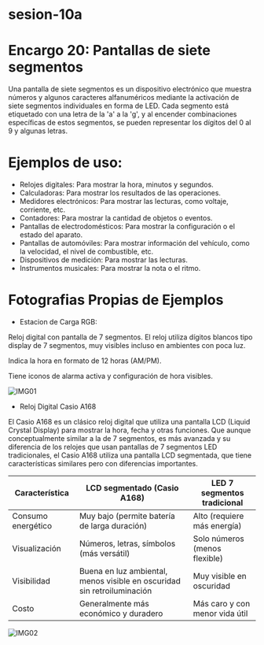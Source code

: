 # sesion-10a

# Encargo 20: Pantallas de siete segmentos

Una pantalla de siete segmentos es un dispositivo electrónico que muestra números y algunos caracteres alfanuméricos mediante la activación de siete segmentos individuales en forma de LED. Cada segmento está etiquetado con una letra de la 'a' a la 'g', y al encender combinaciones específicas de estos segmentos, se pueden representar los dígitos del 0 al 9 y algunas letras.

# Ejemplos de uso:

- Relojes digitales: Para mostrar la hora, minutos y segundos.
- Calculadoras: Para mostrar los resultados de las operaciones.
- Medidores electrónicos: Para mostrar las lecturas, como voltaje, corriente, etc.
- Contadores: Para mostrar la cantidad de objetos o eventos.
- Pantallas de electrodomésticos: Para mostrar la configuración o el estado del aparato.
- Pantallas de automóviles: Para mostrar información del vehículo, como la velocidad, el nivel de combustible, etc.
- Dispositivos de medición: Para mostrar las lecturas.
- Instrumentos musicales: Para mostrar la nota o el ritmo.

# Fotografias Propias de Ejemplos

- Estacion de Carga RGB: 

Reloj digital con pantalla de 7 segmentos. El reloj utiliza dígitos blancos tipo display de 7 segmentos, muy visibles incluso en ambientes con poca luz.

Indica la hora en formato de 12 horas (AM/PM).

Tiene iconos de alarma activa y configuración de hora visibles.

![IMG01](https://raw.githubusercontent.com/HSB25/dis8644-2025-1/refs/heads/main/24-HSB25/sesion-10a/IMG_ENCARGO_01.jfif)

- Reloj Digital Casio A168

El Casio A168 es un clásico reloj digital que utiliza una pantalla LCD (Liquid Crystal Display) para mostrar la hora, fecha y otras funciones. Que aunque conceptualmente similar a la de 7 segmentos, es más avanzada y su diferencia de los relojes que usan pantallas de 7 segmentos LED tradicionales, el Casio A168 utiliza una pantalla LCD segmentada, que tiene características similares pero con diferencias importantes.

| Característica     | LCD segmentado (Casio A168)                                             | LED 7 segmentos tradicional    |
| ------------------ | ----------------------------------------------------------------------- | ------------------------------ |
| Consumo energético | Muy bajo (permite batería de larga duración)                            | Alto (requiere más energía)    |
| Visualización      | Números, letras, símbolos (más versátil)                                | Solo números (menos flexible)  |
| Visibilidad        | Buena en luz ambiental, menos visible en oscuridad sin retroiluminación | Muy visible en oscuridad       |
| Costo              | Generalmente más económico y duradero                                   | Más caro y con menor vida útil |

![IMG02](https://raw.githubusercontent.com/HSB25/dis8644-2025-1/refs/heads/main/24-HSB25/sesion-10a/IMG_ENCARGO_02.jfif)






